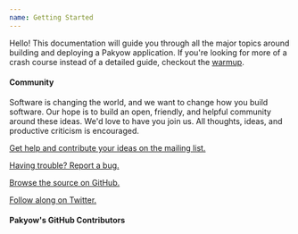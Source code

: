 ```yaml
---
name: Getting Started
---
```


Hello! This documentation will guide you through all the major topics around building and deploying a Pakyow application. If you're looking for more of a crash course instead of a detailed guide, checkout the [warmup](http://pakyow.com/warmup).

#### Community

Software is changing the world, and we want to change how you build software. Our hope is to build an open, friendly, and helpful community around these ideas. We'd love to have you join us. All thoughts, ideas, and productive criticism is encouraged.


[Get help and contribute your ideas on the mailing list.](http://groups.google.com/group/pakyow)
    
[Having trouble? Report a bug.](http://github.com/metabahn/pakyow/issues)

[Browse the source on GitHub.](http://github.com/metabahn/pakyow)

[Follow along on Twitter.](http://twitter.com/pakyow)

#### Pakyow's GitHub Contributors
<div class="contributor-blocks" data-ui="contributor-blocks" data-config="owner:metabahn, repo:pakyow, blockSize:140, bgColor:#FF0013">